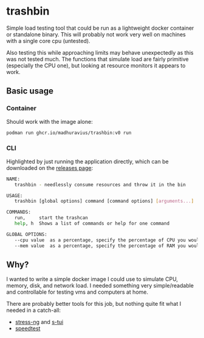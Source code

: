 # trashbin

Simple load testing tool that could be run as a lightweight docker container or standalone binary. 
This will probably not work very well on machines with a single core cpu (untested). 

Also testing this while approaching limits may behave unexpectedly as this was not tested much. The functions
that simulate load are fairly primitive (especially the CPU one), but looking at resource monitors it appears
to work.

## Basic usage

### Container

Should work with the image alone:

```sh
podman run ghcr.io/madhuravius/trashbin:v0 run
```

### CLI

Highlighted by just running the application directly, which can be downloaded
on the [releases page](https://github.com/madhuravius/trashbin/releases):

```sh
NAME:
   trashbin - needlessly consume resources and throw it in the bin

USAGE:
   trashbin [global options] command [command options] [arguments...]

COMMANDS:
   run,     start the trashcan
   help, h  Shows a list of commands or help for one command

GLOBAL OPTIONS:
   --cpu value  as a percentage, specify the percentage of CPU you would like to use (default: 50)
   --mem value  as a percentage, specify the percentage of RAM you would like to use (default: 50)
```

## Why?

I wanted to write a simple docker image I could use to simulate CPU, memory, disk, 
and network load. I needed something very simple/readable and controllable for testing
vms and computers at home.

There are probably better tools for this job, but nothing quite fit what I needed in a catch-all:

* [stress-ng](https://github.com/ColinIanKing/stress-ng) and [s-tui](https://github.com/amanusk/s-tui)
* [speedtest](https://www.speedtest.net/apps/cli)